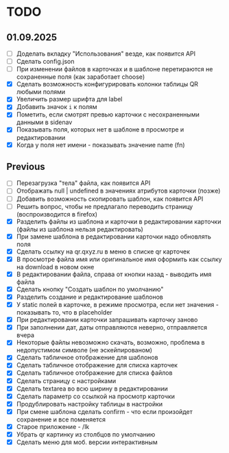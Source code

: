 # TODO

## 01.09.2025

- [ ] Доделать вкладку "Использования" везде, как появится API
- [ ] Сделать config.json
- [ ] При изменении файлов в карточках и в шаблоне перетираются не сохраненные поля (как заработает choose)
- [x] Сделать возможность конфигурировать колонки таблицы QR любыми полями
- [x] Увеличить размер шрифта для label
- [x] Добавить значок `i` к полям
- [x] Пометить, если смотрят превью карточки с несохраненными данными в sidenav
- [x] Показывать поля, которых нет в шаблоне в просмотре и редактировании
- [x] Когда у поля нет имени - показывать значение name (fn)

## Previous

- [ ] Перезагрузка "тела" файла, как появится API
- [ ] Отображать null | undefined в значениях атрибутов карточки (позже)
- [ ] Добавить возможность скопировать шаблон, как появится API
- [ ] Решить вопрос, чтобы не предлагало переводить страницу (воспроизводится в firefox)
- [x] Разделить файлы из шаблона и карточки в редактировании карточки (файлы из шаблона нельзя редактировать)
- [x] При замене шаблона в редактировании карточки надо обновлять поля
- [x] Сделать ссылку на qr.qxyz.ru в меню в списке qr карточек
- [x] В просмотре файла имя или оригинальное имя оформить как ссылку на download в новом окне
- [x] В редактировании файла, справа от кнопки назад - выводить имя файла
- [x] Сделать кнопку "Создать шаблон по умолчанию"
- [x] Разделить создание и редактирование шаблонов
- [x] У static полей в карточке, в режиме просмотра, если нет значения - показывать то, что в placeholder
- [x] При редактировании карточки запрашивать карточку заново
- [x] При заполнении дат, даты отправляются неверно, отправляется вчера
- [x] Некоторые файлы невозможно скачать, возможно, проблема в недопустимом символе (не эскейпированом)
- [x] Сделать табличное отображение для шаблонов
- [x] Сделать табличное отображение для списка карточек
- [x] Сделать табличное отображение для списка файлов
- [x] Сделать страницу с настройками
- [x] Сделать textarea во всю ширину в редактировании
- [x] Сделать параметр со ссылкой на просмотр карточки
- [x] Продублировать настройку таблицы в настройки
- [x] При смене шаблона сделать confirm - что если произойдет сохранение и все поменяется
- [x] Старое приложение - /lk
- [x] Убрать qr картинку из столбцов по умолчанию
- [x] Сделать меню для моб. версии интерактивным
